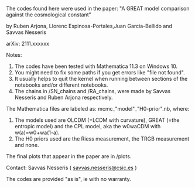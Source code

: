 The codes found here were used in the paper:
"A GREAT model comparison against the cosmological constant"

by Ruben Arjona, Llorenc Espinosa-Portales,Juan Garcia-Bellido and Savvas Nesseris

arXiv: 2111.xxxxxx

Notes:
1) The codes have been tested with Mathematica 11.3 on Windows 10.
2) You might need to fix some paths if you get errors like "file not found".
3) It usually helps to quit the kernel when running between sections of the notebooks and/or different notebooks.
4) The chains in /SN_chains and /RA_chains, were made by Savvas Nesseris and Ruben Arjona respectively.

The Mathematica files are labeled as: mcmc_"model"_"H0-prior".nb,
where:
1) The models used are OLCDM (=LCDM with curvature), GREAT (=the entropic model) and the CPL model, aka the w0waCDM with w(a)=w0+wa(1-a).
2) The H0 priors used are the Riess measurement, the TRGB measurement and none.

The final plots that appear in the paper are in /plots.

Contact:
Savvas Nesseris ( savvas.nesseris@csic.es )

The codes are provided "as is", ie with no warranty.
